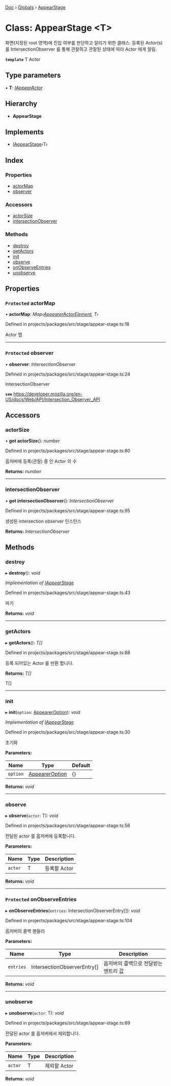 [Doc](../README.md) › [Globals](../globals.md) › [AppearStage](appearstage.md)

# Class: AppearStage <**T**>

화면(지정된 root 영역)에 진입 여부를 판단하고 알리기 위한 클래스.
등록된 Actor(s)를 IntersectionObserver 를 통해 관찰하고 관찰된 상태에 따라 Actor 에게 알림.

**`template`** T Actor

## Type parameters

▪ **T**: *[IAppearActor](../interfaces/iappearactor.md)*

## Hierarchy

* **AppearStage**

## Implements

* [IAppearStage](../interfaces/iappearstage.md)‹T›

## Index

### Properties

* [actorMap](appearstage.md#protected-actormap)
* [observer](appearstage.md#protected-observer)

### Accessors

* [actorSize](appearstage.md#actorsize)
* [intersectionObserver](appearstage.md#intersectionobserver)

### Methods

* [destroy](appearstage.md#destroy)
* [getActors](appearstage.md#getactors)
* [init](appearstage.md#init)
* [observe](appearstage.md#observe)
* [onObserveEntries](appearstage.md#protected-onobserveentries)
* [unobserve](appearstage.md#unobserve)

## Properties

### `Protected` actorMap

• **actorMap**: *Map‹[AppearerActorElement](../globals.md#appeareractorelement), T›*

Defined in projects/packages/src/stage/appear-stage.ts:18

Actor 맵

___

### `Protected` observer

• **observer**: *IntersectionObserver*

Defined in projects/packages/src/stage/appear-stage.ts:24

IntersectionObserver

**`see`** https://developer.mozilla.org/en-US/docs/Web/API/Intersection_Observer_API

## Accessors

###  actorSize

• **get actorSize**(): *number*

Defined in projects/packages/src/stage/appear-stage.ts:80

옵저버에 등록(관찰) 중 인 Actor 의 수

**Returns:** *number*

___

###  intersectionObserver

• **get intersectionObserver**(): *IntersectionObserver*

Defined in projects/packages/src/stage/appear-stage.ts:95

생성된 intersection observer 인스턴스

**Returns:** *IntersectionObserver*

## Methods

###  destroy

▸ **destroy**(): *void*

*Implementation of [IAppearStage](../interfaces/iappearstage.md)*

Defined in projects/packages/src/stage/appear-stage.ts:43

파기

**Returns:** *void*

___

###  getActors

▸ **getActors**(): *T[]*

Defined in projects/packages/src/stage/appear-stage.ts:88

등록 되어있는 Actor 를 반환 합니다.

**Returns:** *T[]*

T[]

___

###  init

▸ **init**(`option`: [AppearerOption](../interfaces/appeareroption.md)): *void*

*Implementation of [IAppearStage](../interfaces/iappearstage.md)*

Defined in projects/packages/src/stage/appear-stage.ts:30

초기화

**Parameters:**

Name | Type | Default |
------ | ------ | ------ |
`option` | [AppearerOption](../interfaces/appeareroption.md) | {} |

**Returns:** *void*

___

###  observe

▸ **observe**(`actor`: T): *void*

Defined in projects/packages/src/stage/appear-stage.ts:56

전달된 actor 를 옵저버에 등록합니다.

**Parameters:**

Name | Type | Description |
------ | ------ | ------ |
`actor` | T | 등록할 Actor  |

**Returns:** *void*

___

### `Protected` onObserveEntries

▸ **onObserveEntries**(`entries`: IntersectionObserverEntry[]): *void*

Defined in projects/packages/src/stage/appear-stage.ts:104

옵저버의 콜백 핸들러

**Parameters:**

Name | Type | Description |
------ | ------ | ------ |
`entries` | IntersectionObserverEntry[] | 옵저버의 콜백으로 전달받는 엔트리 값  |

**Returns:** *void*

___

###  unobserve

▸ **unobserve**(`actor`: T): *void*

Defined in projects/packages/src/stage/appear-stage.ts:69

전달된 actor 를 옵저버에서 제외합니다.

**Parameters:**

Name | Type | Description |
------ | ------ | ------ |
`actor` | T | 제외할 Actor  |

**Returns:** *void*

